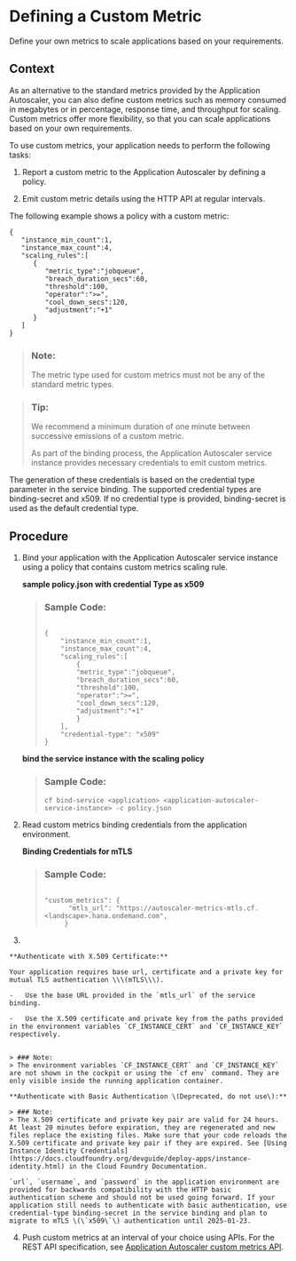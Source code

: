 <!-- loio87e657e691ac48ba85fd777c042afbd8 -->

# Defining a Custom Metric

Define your own metrics to scale applications based on your requirements.



<a name="loio87e657e691ac48ba85fd777c042afbd8__context_mch_m4g_n4b"/>

## Context

As an alternative to the standard metrics provided by the Application Autoscaler, you can also define custom metrics such as memory consumed in megabytes or in percentage, response time, and throughput for scaling. Custom metrics offer more flexibility, so that you can scale applications based on your own requirements.

To use custom metrics, your application needs to perform the following tasks:

1.  Report a custom metric to the Application Autoscaler by defining a policy.

2.  Emit custom metric details using the HTTP API at regular intervals.


The following example shows a policy with a custom metric:

```
{
   "instance_min_count":1,
   "instance_max_count":4,
   "scaling_rules":[
      {
         "metric_type":"jobqueue",
         "breach_duration_secs":60,
         "threshold":100,
         "operator":">=",
         "cool_down_secs":120,
         "adjustment":"+1"
      }
   ]
}
```

> ### Note:  
> The metric type used for custom metrics must not be any of the standard metric types.

> ### Tip:  
> We recommend a minimum duration of one minute between successive emissions of a custom metric.
> 
> As part of the binding process, the Application Autoscaler service instance provides necessary credentials to emit custom metrics.

The generation of these credentials is based on the credential type parameter in the service binding. The supported credential types are binding-secret and x509. If no credential type is provided, binding-secret is used as the default credential type.



## Procedure

1.  Bind your application with the Application Autoscaler service instance using a policy that contains custom metrics scaling rule.

    **sample policy.json with credential Type as x509**

    > ### Sample Code:  
    > ```
    > 
    > {
    >     "instance_min_count":1,
    >     "instance_max_count":4,
    >     "scaling_rules":[
    >         {
    >         "metric_type":"jobqueue",
    >         "breach_duration_secs":60,
    >         "threshold":100,
    >         "operator":">=",
    >         "cool_down_secs":120,
    >         "adjustment":"+1"
    >         }
    >     ],
    >     "credential-type": "x509"
    > }
    > ```

    **bind the service instance with the scaling policy**

    > ### Sample Code:  
    > ```
    > cf bind-service <application> <application-autoscaler-service-instance> -c policy.json
    > ```

2.  Read custom metrics binding credentials from the application environment.

    **Binding Credentials for mTLS**

    > ### Sample Code:  
    > ```
    > 
    > "custom_metrics": {
    >       "mtls_url": "https://autoscaler-metrics-mtls.cf.<landscape>.hana.ondemand.com",
    >      }
    > 
    > ```

3.  

    **Authenticate with X.509 Certificate:**

    Your application requires base url, certificate and a private key for mutual TLS authentication \\\(mTLS\\\).

    -   Use the base URL provided in the `mtls_url` of the service binding.

    -   Use the X.509 certificate and private key from the paths provided in the environment variables `CF_INSTANCE_CERT` and `CF_INSTANCE_KEY` respectively.


    > ### Note:  
    > The environment variables `CF_INSTANCE_CERT` and `CF_INSTANCE_KEY` are not shown in the cockpit or using the `cf env` command. They are only visible inside the running application container.

    **Authenticate with Basic Authentication \(Deprecated, do not use\):**

    > ### Note:  
    > The X.509 certificate and private key pair are valid for 24 hours. At least 20 minutes before expiration, they are regenerated and new files replace the existing files. Make sure that your code reloads the X.509 certificate and private key pair if they are expired. See [Using Instance Identity Credentials](https://docs.cloudfoundry.org/devguide/deploy-apps/instance-identity.html) in the Cloud Foundry Documentation.

    `url`, `username`, and `password` in the application environment are provided for backwards compatibility with the HTTP basic authentication scheme and should not be used going forward. If your application still needs to authenticate with basic authentication, use credential-type binding-secret in the service binding and plan to migrate to mTLS \(\`x509\`\) authentication until 2025-01-23.

4.  Push custom metrics at an interval of your choice using APIs. For the REST API specification, see [Application Autoscaler custom metrics API](https://api.sap.com/api/ApplicationAutoscalerCustomMetricsAPI/resource).


